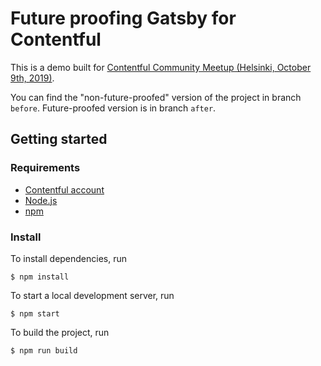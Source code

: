 # Future proofing Gatsby for Contentful

This is a demo built for [Contentful Community Meetup (Helsinki, October 9th, 2019)](https://www.meetup.com/Contentful-Developers-Meetup-Helsinki/events/261801936/).

You can find the "non-future-proofed" version of the project in branch `before`. Future-proofed version is in branch `after`.

## Getting started

### Requirements

* [Contentful account](https://www.contentful.com)
* [Node.js](https://nodejs.org/en/)
* [npm](https://www.npmjs.com/)

### Install

To install dependencies, run

    $ npm install

To start a local development server, run

    $ npm start

To build the project, run

    $ npm run build
